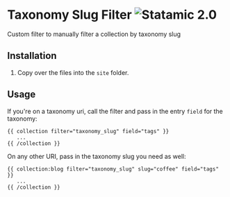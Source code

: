 # Taxonomy Slug Filter ![Statamic 2.0](https://img.shields.io/badge/statamic-2.0-blue.svg?style=flat-square)

Custom filter to manually filter a collection by taxonomy slug

## Installation
1. Copy over the files into the `site` folder.

## Usage

If you're on a taxonomy uri, call the filter and pass in the entry `field` for the taxonomy:
```
{{ collection filter="taxonomy_slug" field="tags" }}
   ...
{{ /collection }}
```

On any other URI, pass in the taxonomy slug you need as well:
```
{{ collection:blog filter="taxonomy_slug" slug="coffee" field="tags" }}
   ...
{{ /collection }}
```